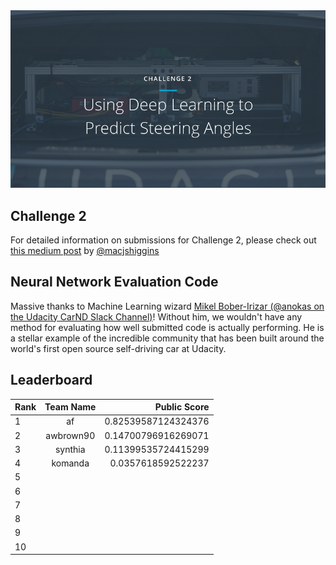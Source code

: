 <img src="../../images/challenge2.png" alt="Self-Driving Car" width="800px">

## Challenge 2
For detailed information on submissions for Challenge 2, please check out [this medium post](https://medium.com/@maccallister.h/challenge-2-submission-guidelines-284ce6641c41#.az85snjmh) by [@macjshiggins](https://twitter.com/macjshiggins)

## Neural Network Evaluation Code
Massive thanks to Machine Learning wizard [Mikel Bober-Irizar (@anokas on the Udacity CarND Slack Channel)](https://github.com/mxbi)! Without him, we wouldn't have any method for evaluating how well submitted code is actually performing. He is a stellar example of the incredible community that has been built around the world's first open source self-driving car at Udacity.

## Leaderboard
| Rank | Team Name |     Public Score     |
| ---- | :--------:| --------------------:|
| 1    | af        | 0.82539587124324376  |
| 2    | awbrown90 | 0.14700796916269071  |
| 3    | synthia   | 0.11399535724415299  |
| 4    | komanda   | 0.0357618592522237   |
| 5    |           |                      |
| 6    |           |                      |
| 7    |           |                      |
| 8    |           |                      |
| 9    |           |                      |
| 10   |           |                      |
 

 
 

